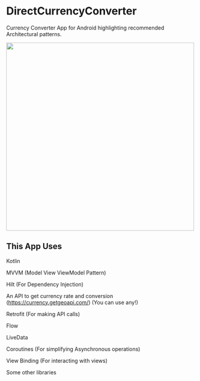 # DirectCurrencyConverter
Currency Converter App for Android highlighting recommended Architectural patterns.


<img src="https://miro.medium.com/max/1400/1*VyerXSttKlWek9Kub8HoTA.png" height="500" > 

## This App Uses

Kotlin

MVVM (Model View ViewModel Pattern)

Hilt (For Dependency Injection)

An API to get currency rate and conversion (https://currency.getgeoapi.com/) (You can use any!)

Retrofit (For making API calls)

Flow

LiveData

Coroutines (For simplifying Asynchronous operations)

View Binding (For interacting with views)

Some other libraries

